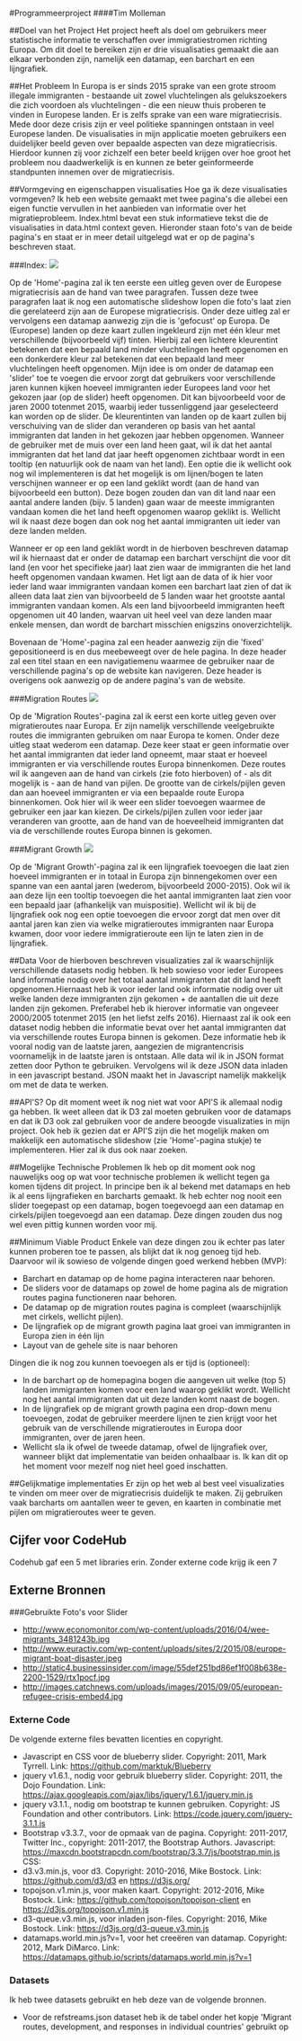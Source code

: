 #Programmeerproject
####Tim Molleman

##Doel van het Project
Het project heeft als doel om gebruikers meer statistische informatie te verschaffen over immigratiestromen richting Europa. Om dit doel te bereiken zijn er drie visualisaties gemaakt die aan elkaar verbonden zijn, namelijk een datamap, een barchart en een lijngrafiek.

##Het Probleem
In Europa is er sinds 2015 sprake van een grote stroom illegale immigranten - bestaande uit zowel vluchtelingen als gelukszoekers die zich voordoen als vluchtelingen - die een nieuw thuis proberen te vinden in Europese landen. Er is zelfs sprake van een ware migratiecrisis. Mede door deze crisis zijn er veel politieke spanningen ontstaan in veel Europese landen.
De visualisaties in mijn applicatie moeten gebruikers een duidelijker beeld geven over bepaalde aspecten van deze migratiecrisis. Hierdoor kunnen zij voor zichzelf een beter beeld krijgen over hoe groot het probleem nou daadwerkelijk is en kunnen ze beter geïnformeerde standpunten innemen over de migratiecrisis.

##Vormgeving en eigenschappen visualisaties
Hoe ga ik deze visualisaties vormgeven? Ik heb een website gemaakt met twee pagina's die allebei een eigen functie vervullen in het aanbieden van informatie over het migratieprobleem. Index.html bevat een stuk informatieve tekst die de visualisaties in data.html context geven. Hieronder staan foto's van de beide pagina's en staat er in meer detail uitgelegd wat er op de pagina's beschreven staat.

###Index:
![](doc/home.jpg)

Op de 'Home'-pagina zal ik ten eerste een uitleg geven over de Europese migratiecrisis aan de hand van twee paragrafen. Tussen deze twee paragrafen laat ik nog een automatische slideshow lopen die foto's laat zien die gerelateerd zijn aan de Europese migratiecrisis. Onder deze uitleg zal er vervolgens een datamap aanwezig zijn die is 'gefocust' op Europa. De (Europese) landen op deze kaart zullen ingekleurd zijn met één kleur met verschillende (bijvoorbeeld vijf) tinten. Hierbij zal een lichtere kleurentint betekenen dat een bepaald land minder vluchtelingen heeft opgenomen en een donkerdere kleur zal betekenen dat een bepaald land meer vluchtelingen heeft opgenomen. Mijn idee is om onder de datamap een 'slider' toe te voegen die ervoor zorgt dat gebruikers voor verschillende jaren kunnen kijken hoeveel immigranten ieder Europees land voor het gekozen jaar (op de slider) heeft opgenomen. Dit kan bijvoorbeeld voor de jaren 2000 totenmet 2015, waarbij ieder tussenliggend jaar geselecteerd kan worden op de slider. De kleurentinten van landen op de kaart zullen bij verschuiving van de slider dan veranderen op basis van het aantal immigranten dat landen in het gekozen jaar hebben opgenomen. Wanneer de gebruiker met de muis over een land heen gaat, wil ik dat het aantal immigranten dat het land dat jaar heeft opgenomen zichtbaar wordt in een tooltip (en natuurlijk ook de naam van het land). 
Een optie die ik wellicht ook nog wil implementeren is dat het mogelijk is om lijnen/bogen te laten verschijnen wanneer er op een land geklikt wordt (aan de hand van bijvoorbeeld een button). Deze bogen zouden dan van dit land naar een aantal andere landen (bijv. 5 landen) gaan waar de meeste immigranten vandaan komen die het land heeft opgenomen waarop geklikt is. Wellicht wil ik naast deze bogen dan ook nog het aantal immigranten uit ieder van deze landen melden.

Wanneer er op een land geklikt wordt in de hierboven beschreven datamap wil ik hiernaast dat er onder de datamap een barchart verschijnt die voor dit land (en voor het specifieke jaar) laat zien waar de immigranten die het land heeft opgenomen vandaan kwamen. Het ligt aan de data of ik hier voor ieder land waar immigranten vandaan komen een barchart laat zien of dat ik alleen data laat zien van bijvoorbeeld de 5 landen waar het grootste aantal immigranten vandaan komen. Als een land bijvoorbeeld immigranten heeft opgenomen uit 40 landen, waarvan uit heel veel van deze landen maar enkele mensen, dan wordt de barchart misschien enigszins onoverzichtelijk.

Bovenaan de 'Home'-pagina zal een header aanwezig zijn die 'fixed' gepositioneerd is en dus meebeweegt over de hele pagina. In deze header zal een titel staan en een navigatiemenu waarmee de gebruiker naar de verschillende pagina's op de website kan navigeren. Deze header is overigens ook aanwezig op de andere pagina's van de website.

###Migration Routes
![](doc/routes.jpg)

Op de 'Migration Routes'-pagina zal ik eerst een korte uitleg geven over migratieroutes naar Europa. Er zijn namelijk verschillende veelgebruikte routes die immigranten gebruiken om naar Europa te komen. Onder deze uitleg staat wederom een datamap. Deze keer staat er geen informatie over het aantal immigranten dat ieder land opneemt, maar staat er hoeveel immigranten er via verschillende routes Europa binnenkomen. Deze routes wil ik aangeven aan de hand van cirkels (zie foto hierboven) of - als dit mogelijk is - aan de hand van pijlen. De grootte van de cirkels/pijlen geven dan aan hoeveel immigranten er via een bepaalde route Europa binnenkomen. Ook hier wil ik weer een slider toevoegen waarmee de gebruiker een jaar kan kiezen. De cirkels/pijlen zullen voor ieder jaar veranderen van grootte, aan de hand van de hoeveelheid immigranten dat via de verschillende routes Europa binnen is gekomen.

###Migrant Growth
![](doc/growth.jpg)

Op de 'Migrant Growth'-pagina zal ik een lijngrafiek toevoegen die laat zien hoeveel immigranten er in totaal in Europa zijn binnengekomen over een spanne van een aantal jaren (wederom, bijvoorbeeld 2000-2015). Ook wil ik aan deze lijn een tooltip toevoegen die het aantal immigranten laat zien voor een bepaald jaar (afhankelijk van muispositie). Wellicht wil ik bij de lijngrafiek ook nog een optie toevoegen die ervoor zorgt dat men over dit aantal jaren kan zien via welke migratieroutes immigranten naar Europa kwamen, door voor iedere immigratieroute een lijn te laten zien in de lijngrafiek.

##Data
Voor de hierboven beschreven visualizaties zal ik waarschijnlijk verschillende datasets nodig hebben. Ik heb sowieso voor ieder Europees land informatie nodig over het totaal aantal immigranten dat dit land heeft opgenomen.Hiernaast heb ik voor ieder land ook informatie nodig over uit welke landen deze immigranten zijn gekomen + de aantallen die uit deze landen zijn gekomen. Preferabel heb ik hierover informatie van ongeveer 2000/2005 totenmet 2015 (en het liefst zelfs 2016). Hiernaast zal ik ook een dataset nodig hebben die informatie bevat over het aantal immigranten dat via verschillende routes Europa binnen is gekomen. Deze informatie heb ik vooral nodig van de laatste jaren, aangezien de migrantencrisis voornamelijk in de laatste jaren is ontstaan. Alle data wil ik in JSON format zetten door Python te gebruiken. Vervolgens wil ik deze JSON data inladen in een javascript bestand. JSON maakt het in Javascript namelijk makkelijk om met de data te werken.

##API'S?
Op dit moment weet ik nog niet wat voor API'S ik allemaal nodig ga hebben. Ik weet alleen dat ik D3 zal moeten gebruiken voor de datamaps en dat ik D3 ook zal gebruiken voor de andere beoogde visualizaties in mijn project. Ook heb ik gezien dat er API'S zijn die het mogelijk maken om makkelijk een automatische slideshow (zie 'Home'-pagina stukje) te implementeren. Hier zal ik dus ook naar zoeken. 

##Mogelijke Technische Problemen
Ik heb op dit moment ook nog nauwelijks oog op wat voor technische problemen ik wellicht tegen ga komen tijdens dit project. In principe ben ik al bekend met datamaps en heb ik al eens lijngrafieken en barcharts gemaakt. Ik heb echter nog nooit een slider toegepast op een datamap, bogen toegevoegd aan een datamap en cirkels/pijlen toegevoegd aan een datamap. Deze dingen zouden dus nog wel even pittig kunnen worden voor mij.

##Minimum Viable Product
Enkele van deze dingen zou ik echter pas later kunnen proberen toe te passen, als blijkt dat ik nog genoeg tijd heb. 
Daarvoor wil ik sowieso de volgende dingen goed werkend hebben (MVP):
- Barchart en datamap op de home pagina interacteren naar behoren.
- De sliders voor de datamaps op zowel de home pagina als de migration routes pagina functioneren naar behoren.
- De datamap op de migration routes pagina is compleet (waarschijnlijk met cirkels, wellicht pijlen).
- De lijngrafiek op de migrant growth pagina laat groei van immigranten in Europa zien in één lijn
- Layout van de gehele site is naar behoren

Dingen die ik nog zou kunnen toevoegen als er tijd is (optioneel):
- In de barchart op de homepagina bogen die aangeven uit welke (top 5) landen immigranten komen voor een land waarop geklikt wordt. Wellicht nog het aantal immigranten dat uit deze landen komt naast de bogen.
- In de lijngrafiek op de migrant growth pagina een drop-down menu toevoegen, zodat de gebruiker meerdere lijnen te zien krijgt voor het gebruik van de verschillende migratieroutes in Europa door immigranten, over de jaren heen.
- Wellicht sla ik ofwel de tweede datamap, ofwel de lijngrafiek over, wanneer blijkt dat implementatie van beiden onhaalbaar is. Ik kan dit op het moment voor mezelf nog niet heel goed inschatten.

##Gelijkmatige implementaties
Er zijn op het web al best veel visualizaties te vinden om meer over de migratiecrisis duidelijk te maken. Zij gebruiken vaak barcharts om aantallen weer te geven, en kaarten in combinatie met pijlen om migratieroutes weer te geven.

## Cijfer voor CodeHub
Codehub gaf een 5 met libraries erin. Zonder externe code krijg ik een 7

## Externe Bronnen 
###Gebruikte Foto's voor Slider
* http://www.economonitor.com/wp-content/uploads/2016/04/wee-migrants_3481243b.jpg
* http://www.euractiv.com/wp-content/uploads/sites/2/2015/08/europe-migrant-boat-disaster.jpeg
* http://static4.businessinsider.com/image/55def251bd86ef1f008b638e-2200-1529/rtx1pocf.jpg
* http://images.catchnews.com/uploads/images/2015/09/05/european-refugee-crisis-embed4.jpg

### Externe Code
De volgende externe files bevatten licenties en copyright.
* Javascript en CSS voor de blueberry slider. Copyright: 2011, Mark Tyrrell. Link: https://github.com/marktuk/Blueberry
* jquery v1.6.1., nodig voor gebruik blueberry slider. Copyright: 2011, the Dojo Foundation. Link: https://ajax.googleapis.com/ajax/libs/jquery/1.6.1/jquery.min.js
* jquery v3.1.1., nodig om bootstrap te kunnen gebruiken. Copyright: JS Foundation and other contributors. Link: https://code.jquery.com/jquery-3.1.1.js
* Bootstrap v3.3.7., voor de opmaak van de pagina. Copyright: 2011-2017, Twitter Inc., copyright: 2011-2017, the Bootstrap Authors. 
Javascript: https://maxcdn.bootstrapcdn.com/bootstrap/3.3.7/js/bootstrap.min.js
CSS: 
* d3.v3.min.js, voor d3. Copyright: 2010-2016, Mike Bostock. Link: https://github.com/d3/d3 en https://d3js.org/
* topojson.v1.min.js, voor maken kaart. Copyright: 2012-2016, Mike Bostock. Link: https://github.com/topojson/topojson-client en https://d3js.org/topojson.v1.min.js
* d3-queue.v3.min.js, voor inladen json-files. Copyright: 2016, Mike Bostock. Link: https://d3js.org/d3-queue.v3.min.js
* datamaps.world.min.js?v=1, voor het creeëren van datamap. Copyright: 2012, Mark DiMarco. Link: https://datamaps.github.io/scripts/datamaps.world.min.js?v=1

### Datasets
Ik heb twee datasets gebruikt en heb deze van de volgende bronnen.
* Voor de refstreams.json dataset heb ik de tabel onder het kopje 'Migrant routes, development, and responses in individual countries' gebruikt op 


